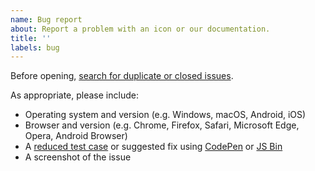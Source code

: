 ```yaml
---
name: Bug report
about: Report a problem with an icon or our documentation.
title: ''
labels: bug
---
```


Before opening, [search for duplicate or closed issues](https://github.com/trimble-oss/modus-icons/issues?utf8=%E2%9C%93&q=is%3Aissue).

As appropriate, please include:

- Operating system and version (e.g. Windows, macOS, Android, iOS)
- Browser and version (e.g. Chrome, Firefox, Safari, Microsoft Edge, Opera, Android Browser)
- A [reduced test case](https://css-tricks.com/reduced-test-cases/) or suggested fix using [CodePen](https://codepen.io/) or [JS Bin](https://jsbin.com/)
- A screenshot of the issue
